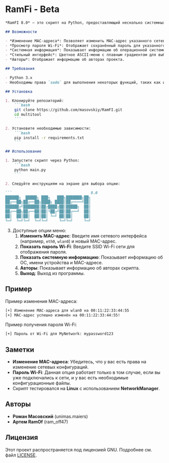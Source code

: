 # RamFi - Beta

```markdown
*RamFI 8.0* — это скрипт на Python, предоставляющий несколько системных утилит в удобном интерфейсе командной строки. Скрипт включает функции изменения MAC-адреса, просмотра сохранённых паролей Wi-Fi и отображения системной информации. Интерфейс имеет красочное ASCII-меню с градиентом, что делает использование программы более приятным.

## Возможности

- *Изменение MAC-адреса*: Позволяет изменить MAC-адрес указанного сетевого интерфейса.
- *Просмотр пароля Wi-Fi*: Отображает сохранённый пароль для указанного SSID Wi-Fi.
- *Системная информация*: Показывает информацию об операционной системе, имени устройства и текущем MAC-адресе.
- *Стильный интерфейс*: Цветное ASCII-меню с плавным градиентом для выбора опций.
- *Авторы*: Отображает информацию об авторах проекта.

## Требования

- Python 3.x
- Необходимы права `sudo` для выполнения некоторых функций, таких как изменение MAC-адреса или доступ к конфигурационным файлам Wi-Fi.

## Установка

1. Клонируйте репозиторий:
    ```bash
    git clone https://github.com/masovskiy/RamFI.git
    cd multitool
    ```

2. Установите необходимые зависимости:
    ```bash
    pip install -r requirements.txt
    ```

## Использование

1. Запустите скрипт через Python:
    ```bash
    python main.py
    ```

2. Следуйте инструкциям на экране для выбора опции:

```                                   8.0
██████╗  █████╗ ███╗   ███╗███████╗██╗
██╔══██╗██╔══██╗████╗ ████║██╔════╝██║
██████╔╝███████║██╔████╔██║█████╗  ██║
██╔══██╗██╔══██║██║╚██╔╝██║██╔══╝  ██║
██║  ██║██║  ██║██║ ╚═╝ ██║██║     ██║
╚═╝  ╚═╝╚═╝  ╚═╝╚═╝     ╚═╝╚═╝     ╚═╝
```

3. Доступные опции меню:
    1. **Изменить MAC-адрес**: Введите имя сетевого интерфейса (например, `eth0`, `wlan0`) и новый MAC-адрес.
    2. **Показать пароль Wi-Fi**: Введите SSID Wi-Fi сети для отображения пароля.
    3. **Показать системную информацию**: Показывает информацию об ОС, имени устройства и MAC-адресе.
    4. **Авторы**: Показывает информацию об авторах скрипта.
    5. **Выход**: Выход из программы.

## Пример

Пример изменения MAC-адреса:
```bash
[+] Изменение MAC-адреса для wlan0 на 00:11:22:33:44:55
[+] MAC-адрес успешно изменён на 00:11:22:33:44:55!
```

Пример получения пароля Wi-Fi:
```bash
[+] Пароль от Wi-Fi для MyNetwork: mypassword123
```

## Заметки

- **Изменение MAC-адреса**: Убедитесь, что у вас есть права на изменение сетевых конфигураций.
- **Пароль Wi-Fi**: Данная опция работает только в том случае, если вы уже подключались к сети, и у вас есть необходимые конфигурационные файлы.
- Скрипт тестировался на **Linux** с использованием **NetworkManager**.

## Авторы

- **Роман Масовский** (unimas.maiers)
- **Артем RamOf** (ram_off47)

## Лицензия

Этот проект распространяется под лицензией GNU. Подробнее см. файл [LICENSE](LICENSE).
```

